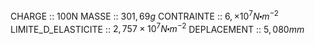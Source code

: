 CHARGE :: 100N
MASSE :: $301,69g$
CONTRAINTE :: $6,\times 10^{7}N\centerdot m^{-2}$ 
LIMITE_D_ELASTICITE :: $2,757\times 10^{7}N\centerdot m^{-2}$ 
DEPLACEMENT :: $5,080mm$ 